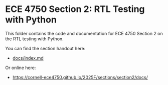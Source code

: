 
ECE 4750 Section 2: RTL Testing with Python
==========================================================================

This folder contains the code and documentation for ECE 4750 Section
2 on the RTL testing with Python. 

You can find the section handout here:

 - [docs/index.md](docs/index.md)

Or online here:

 - https://cornell-ece4750.github.io/2025F/sections/section2/docs/
 

